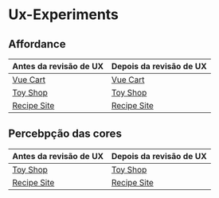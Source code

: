 # Ux-Experiments

## Affordance
|Antes da revisão de  UX   |Depois da revisão de UX  |
|---|---|
|[Vue Cart](https://crisgon.github.io/vue-cart/dist/) | [Vue Cart](https://crisgon.github.io/Ux-Experiments/Affordance/vue-cart/dist/#/)  |
|[Toy Shop](https://crisgon.github.io/30Days30Sites/shop/index.html) | [Toy Shop](https://crisgon.github.io/Ux-Experiments/Affordance/shop/)  |
|[Recipe Site](https://crisgon.github.io/30Days30Sites/recipe/index.html) | [Recipe Site](https://crisgon.github.io/Ux-Experiments/Affordance/recipe/)  |

## Percebpção das cores
|Antes da revisão de  UX   |Depois da revisão de UX  |
|---|---|
|[Toy Shop](https://crisgon.github.io/30Days30Sites/shop/index.html) | [Toy Shop](https://crisgon.github.io/Ux-Experiments/Percepcao-Das-Cores/shop/index.html)  |
|[Recipe Site](https://crisgon.github.io/30Days30Sites/recipe/index.html) | [Recipe Site](https://crisgon.github.io/Ux-Experiments/Percepcao-Das-Cores/recipe/index.html)  |
